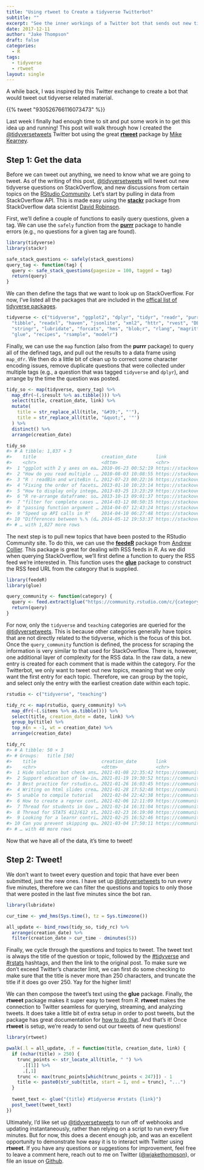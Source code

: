 ```yaml
---
title: "Using rtweet to Create a tidyverse Twitterbot"
subtitle: ""
excerpt: "See the inner workings of a Twitter bot that sends out new tidyverse questions."
date: 2017-12-11
author: "Jake Thompson"
draft: false
categories:
  - R
tags:
  - tidyverse
  - rtweet
layout: single
---
```


A while back, I was inspired by this Twitter exchange to create a bot that would tweet out tidyverse related material.

{{% tweet "930526766116073473" %}}

Last week I finally had enough time to sit and put some work in to get this idea up and running! This post will walk through how I created the [@tidyversetweets](https://twitter.com/tidyversetweets) Twitter bot using the great [**rtweet**](http://rtweet.info/) package by [Mike Kearney](https://twitter.com/kearneymw).

## Step 1: Get the data

Before we can tweet out anything, we need to know what we are going to tweet. As of the writing of this post, [@tidyversetweets](https://twitter.com/tidyversetweets) will tweet out new tidyverse questions on StackOverflow, and new discussions from certain topics on the [RStudio Community](https://community.rstudio.com/). Let’s start by pulling in data from StackOverflow API. This is made easy using the [**stackr**](https://github.com/dgrtwo/stackr) package from StackOverflow data scientist [David Robinson](https://twitter.com/drob).

First, we’ll define a couple of functions to easily query questions, given a tag. We can use the `safely` function from the [**purrr**](http://purrr.tidyverse.org/) package to handle errors (e.g., no questions for a given tag are found).

``` r
library(tidyverse)
library(stackr)

safe_stack_questions <- safely(stack_questions)
query_tag <- function(tag) {
  query <- safe_stack_questions(pagesize = 100, tagged = tag)
  return(query)
}
```

We can then define the tags that we want to look up on StackOverflow. For now, I’ve listed all the packages that are included in the [offical list of tidyverse packages](https://www.tidyverse.org/packages/).

``` r
tidyverse <- c("tidyverse", "ggplot2", "dplyr", "tidyr", "readr", "purrr",
  "tibble", "readxl", "haven", "jsonlite", "xml2", "httr", "rvest", "DBI;r",
  "stringr", "lubridate", "forcats", "hms", "blob;r", "rlang", "magrittr",
  "glue", "recipes", "rsample", "modelr")
```

Finally, we can use the `map` function (also from the **purrr** package) to query all of the defined tags, and pull out the results to a data frame using `map_dfr`. We then do a little bit of clean up to correct some character encoding issues, remove duplicate questions that were collected under multiple tags (e.g., a question that was tagged `tidyverse` and `dplyr`), and arrange by the time the question was posted.

``` r
tidy_so <- map(tidyverse, query_tag) %>%
  map_dfr(~(.$result %>% as.tibble())) %>%
  select(title, creation_date, link) %>%
  mutate(
    title = str_replace_all(title, "&#39;", "'"),
    title = str_replace_all(title, "&quot;", '"')
  ) %>%
  distinct() %>%
  arrange(creation_date)

tidy_so
#> # A tibble: 1,837 × 3
#>    title                        creation_date       link                        
#>    <chr>                        <dttm>              <chr>                       
#>  1 "ggplot with 2 y axes on ea… 2010-06-23 00:52:19 https://stackoverflow.com/q…
#>  2 "How do you read multiple .… 2010-08-03 10:08:55 https://stackoverflow.com/q…
#>  3 "R : readBin and writeBin (… 2012-07-23 00:22:16 https://stackoverflow.com/q…
#>  4 "Fixing the order of facets… 2013-01-10 10:23:14 https://stackoverflow.com/q…
#>  5 "How to display only intege… 2013-03-25 13:23:29 https://stackoverflow.com/q…
#>  6 "R re-arrange dataframe: so… 2013-10-13 09:01:37 https://stackoverflow.com/q…
#>  7 "filter for complete cases … 2014-03-12 08:50:15 https://stackoverflow.com/q…
#>  8 "passing function argument … 2014-04-07 12:43:24 https://stackoverflow.com/q…
#>  9 "Speed up API calls in R"    2014-04-10 06:27:48 https://stackoverflow.com/q…
#> 10 "Differences between %.% (d… 2014-05-12 19:53:37 https://stackoverflow.com/q…
#> # … with 1,827 more rows
```

The next step is to pull new topics that have been posted to the RStudio Community site. To do this, we can use the [**feedeR**](https://github.com/DataWookie/feedeR) package from [Andrew Collier](https://twitter.com/DataWookie). This package is great for dealing with RSS feeds in *R*. As we did when querying StackOverflow, we’ll first define a function to query the RSS feed we’re interested in. This function uses the [**glue**](http://glue.tidyverse.org/) package to construct the RSS feed URL from the category that is supplied.

``` r
library(feedeR)
library(glue)

query_community <- function(category) {
  query <- feed.extract(glue("https://community.rstudio.com/c/{category}.rss"))
  return(query)
}
```

For now, only the `tidyverse` and `teaching` categories are queried for the [@tidyversetweets](https://twitter.com/tidyversetweets). This is because other categories generally have topics that are not directly related to the tidyverse, which is the focus of this bot. Once the `query_community` function is defined, the process for scraping the information is very similar to that used for StackOverflow. There is, however, one additional layer of complexity for the RSS data. In the raw data, a new entry is created for each comment that is made within the category. For the Twitterbot, we only want to tweet out new topics, meaning that we only want the first entry for each topic. Therefore, we can group by the topic, and select only the entry with the earliest creation date within each topic.

``` r
rstudio <- c("tidyverse", "teaching")

tidy_rc <- map(rstudio, query_community) %>%
  map_dfr(~(.$items %>% as.tibble())) %>%
  select(title, creation_date = date, link) %>%
  group_by(title) %>%
  top_n(n = -1, wt = creation_date) %>%
  arrange(creation_date)

tidy_rc
#> # A tibble: 50 × 3
#> # Groups:   title [50]
#>    title                        creation_date       link                        
#>    <chr>                        <dttm>              <chr>                       
#>  1 Hide solution but check ans… 2021-01-08 22:35:42 https://community.rstudio.c…
#>  2 Support education of low-in… 2021-01-19 19:30:52 https://community.rstudio.c…
#>  3 Best practice for rstudio.c… 2021-01-26 16:03:45 https://community.rstudio.c…
#>  4 Writing on html slides crea… 2021-01-28 17:52:48 https://community.rstudio.c…
#>  5 unable to compile tutorial   2021-02-04 22:42:38 https://community.rstudio.c…
#>  6 How to create a reprex cont… 2021-02-06 12:11:09 https://community.rstudio.c…
#>  7 Thread for students in Gov … 2021-02-14 16:31:04 https://community.rstudio.c…
#>  8 Thread for STATS 412/612 st… 2021-02-23 16:19:00 https://community.rstudio.c…
#>  9 Looking for a learnr contri… 2021-02-25 16:52:46 https://community.rstudio.c…
#> 10 Can you prevent skipping qu… 2021-03-04 17:50:11 https://community.rstudio.c…
#> # … with 40 more rows
```

Now that we have all of the data, it’s time to tweet!

## Step 2: Tweet!

We don’t want to tweet every question and topic that have ever been submitted, just the new ones. I have set up [@tidyversetweets](https://twitter.com/tidyversetweets) to run every five minutes, therefore we can filter the questions and topics to only those that were posted in the last five minutes since the bot ran.

``` r
library(lubridate)

cur_time <- ymd_hms(Sys.time(), tz = Sys.timezone())

all_update <- bind_rows(tidy_so, tidy_rc) %>%
  arrange(creation_date) %>%
  filter(creation_date > cur_time - dminutes(5))
```

Finally, we cycle through the questions and topics to tweet. The tweet text is always the title of the question or topic, followed by the [#tidyverse](https://twitter.com/hashtag/tidyverse?src=hash) and [#rstats](https://twitter.com/hashtag/rstats?src=hash) hashtags, and then the link to the original post. To make sure we don’t exceed Twitter’s character limit, we can first do some checking to make sure that the title is never more than 250 characters, and truncate the title if it does go over 250. Yay for the higher limit!

We can then compose the tweet’s text using the **glue** package. Finally, the **rtweet** package makes it super easy to tweet from *R*. **rtweet** makes the connection to Twitter seamless for querying, streaming, and analyzing tweets. It does take a little bit of extra setup in order to post tweets, but the package has great documentation for [how to do that](https://cran.r-project.org/web/packages/rtweet/vignettes/auth.html). And that’s it! Once **rtweet** is setup, we’re ready to send out our tweets of new questions!

``` r
library(rtweet)

pwalk(.l = all_update, .f = function(title, creation_date, link) {
  if (nchar(title) > 250) {
    trunc_points <- str_locate_all(title, " ") %>%
      .[[1]] %>%
      .[,1]
    trunc <- max(trunc_points[which(trunc_points < 247)]) - 1
    title <- paste0(str_sub(title, start = 1, end = trunc), "...")
  }
  
  tweet_text <- glue("{title} #tidyverse #rstats {link}")
  post_tweet(tweet_text)
})
```

Ultimately, I’d like set up [@tidyversetweets](https://twitter.com/tidyversetweets) to run off of webhooks and updating instantaneously, rather than relying on a script to run every five minutes. But for now, this does a decent enough job, and was an excellent opportunity to demonstrate how easy it is to interact with Twitter using **rtweet**. If you have any questions or suggestions for improvement, feel free to leave a comment here, reach out to me on Twitter ([@wjakethompson](https://twitter.com/wjakethompson)), or file an issue on [Github](https://github.com/wjakethompson/tidyverse-tweets/issues).
